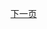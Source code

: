 <!-- 链接按钮，点击跳转到指定页面 -->
<a href="/X.html" class="buttonHome" role="button">下一页</a>

<!-- 
  说明：
  href属性指定跳转的地址，
  可以是绝对URL，比如：https://google.com
  也可以是相对路径，比如：/index.html 或者 ./1.html
  首页一般写成 "/" 
  你可以把X.html改成你想跳转的页面名称或者路径。
-->
